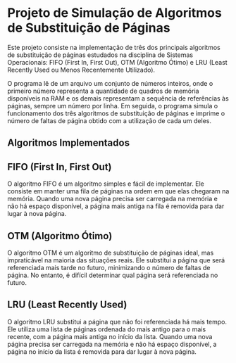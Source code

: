 # Projeto de Simulação de Algoritmos de Substituição de Páginas
Este projeto consiste na implementação de três dos principais algoritmos de substituição de páginas estudados na disciplina de Sistemas Operacionais: FIFO (First In, First Out), OTM (Algoritmo Ótimo) e LRU (Least Recently Used ou Menos Recentemente Utilizado).

O programa lê de um arquivo um conjunto de números inteiros, onde o primeiro número representa a quantidade de quadros de memória disponíveis na RAM e os demais representam a sequência de referências às páginas, sempre um número por linha. Em seguida, o programa simula o funcionamento dos três algoritmos de substituição de páginas e imprime o número de faltas de página obtido com a utilização de cada um deles.

## Algoritmos Implementados
## FIFO (First In, First Out)
O algoritmo FIFO é um algoritmo simples e fácil de implementar. Ele consiste em manter uma fila de páginas na ordem em que elas chegaram na memória. Quando uma nova página precisa ser carregada na memória e não há espaço disponível, a página mais antiga na fila é removida para dar lugar à nova página.

## OTM (Algoritmo Ótimo)
O algoritmo OTM é um algoritmo de substituição de páginas ideal, mas impraticável na maioria das situações reais. Ele substitui a página que será referenciada mais tarde no futuro, minimizando o número de faltas de página. No entanto, é difícil determinar qual página será referenciada no futuro.

## LRU (Least Recently Used)
O algoritmo LRU substitui a página que não foi referenciada há mais tempo. Ele utiliza uma lista de páginas ordenada do mais antigo para o mais recente, com a página mais antiga no início da lista. Quando uma nova página precisa ser carregada na memória e não há espaço disponível, a página no início da lista é removida para dar lugar à nova página.
